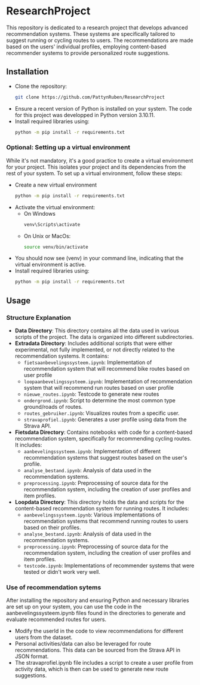 # ResearchProject

This repository is dedicated to a research project that develops advanced recommendation systems. These systems are specifically tailored to suggest running or cycling routes to users. The recommendations are made based on the users' individual profiles, employing content-based recommender systems to provide personalized route suggestions.

## Installation

- Clone the repository:
  ```bash
  git clone https://github.com/PattynRuben/ResearchProject
  ```
- Ensure a recent version of Python is installed on your system. The code for this project was developped in Python version 3.10.11. 
- Install required libraries using:
  ```bash
  python -m pip install -r requirements.txt
  ```

### Optional: Setting up a virtual environment

While it's not mandatory, it's a good practice to create a virtual environment for your project. This isolates your project and its dependencies from the rest of your system. To set up a virtual environment, follow these steps:
- Create a new virtual environment
  ```bash
  python -m pip install -r requirements.txt
  ```
- Activate the virtual environment:
  - On Windows
      ```bash
      venv\Scripts\activate
      ```
  - On Unix or MacOs:
      ```bash
      source venv/bin/activate
      ```
- You should now see (venv) in your command line, indicating that the virtual environment is active.
- Install required libraries using:
  ```bash
  python -m pip install -r requirements.txt
  ```
## Usage

### Structure Explanation

- **Data Directory**: This directory contains all the data used in various scripts of the project. The data is organized into different subdirectories.
- **Extradata Directory**: Includes additional scripts that were either experimental, not fully implemented, or not directly related to the recommendation systems. It contains:
  - `fietsaanbevelingssysteem.ipynb`: Implementation of recommendation system that will recommend bike routes based on user profile
  - `loopaanbevelingssysteem.ipynb`: Implementation of recommendation system that will recommend run routes based on user profile
  - `nieuwe_routes.ipynb`: Testcode to generate new routes
  - `ondergrond.ipynb`: Script to determine the most common type ground/roads of routes.
  - `routes_gebruiker.ipynb`: Visualizes routes from a specific user.
  - `stravaprofiel.ipynb`: Generates a user profile using data from the Strava API.
- **Fietsdata Directory**: Contains notebooks with code for a content-based recommendation system, specifically for recommending cycling routes. It includes:
  - `aanbevelingssysteem.ipynb`: Implementation of different recommendation systems that suggest routes based on the user's profile.
  - `analyse_bestand.ipynb`: Analysis of data used in the recommendation systems.
  - `preprocessing.ipynb`: Preprocessing of source data for the recommendation system, including the creation of user profiles and item profiles.
- **Loopdata Directory**: This directory holds the data and scripts for the content-based recommendation system for running routes. It includes:
  - `aanbevelingssysteem.ipynb`: Various implementations of recommendation systems that recommend running routes to users based on their profiles.
  - `analyse_bestand.ipynb`: Analysis of data used in the recommendation systems.
  - `preprocessing.ipynb`: Preprocessing of source data for the recommendation system, including the creation of user profiles and item profiles.
  - `testcode.ipynb`: Implementations of recommender systems that were tested or didn't work very well.

### Use of recommendation sytems

After installing the repository and ensuring Python and necessary libraries are set up on your system, you can use the code in the aanbevelingssysteem.ipynb files found in the directories to generate and evaluate recommended routes for users.

- Modify the userId in the code to view recommendations for different users from the dataset.
- Personal activities/data can also be leveraged for route recommendations. This data can be sourced from the Strava API in JSON format.
- The stravaprofiel.ipynb file includes a script to create a user profile from activity data, which is then can be used to generate new route suggestions.
